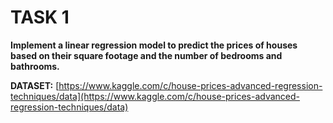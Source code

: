 # TASK 1

**Implement a linear regression model to predict the prices of houses based on their square footage and the number of bedrooms and bathrooms.**

**DATASET:** [https://www.kaggle.com/c/house-prices-advanced-regression-techniques/data](https://www.kaggle.com/c/house-prices-advanced-regression-techniques/data)
